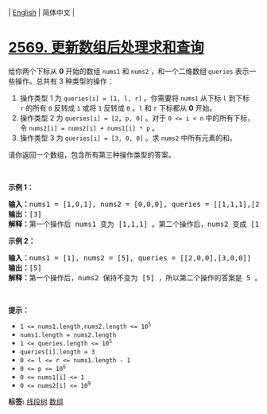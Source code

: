 | [English](README_EN.md) | 简体中文 |

# [2569. 更新数组后处理求和查询](https://leetcode.cn/problems/handling-sum-queries-after-update)
<p>给你两个下标从 <strong>0</strong>&nbsp;开始的数组&nbsp;<code>nums1</code> 和&nbsp;<code>nums2</code>&nbsp;，和一个二维数组&nbsp;<code>queries</code>&nbsp;表示一些操作。总共有 3 种类型的操作：</p>

<ol>
	<li>操作类型 1 为&nbsp;<code>queries[i]&nbsp;= [1, l, r]</code>&nbsp;。你需要将 <code>nums1</code>&nbsp;从下标&nbsp;<code>l</code>&nbsp;到下标 <code>r</code>&nbsp;的所有 <code>0</code>&nbsp;反转成 <code>1</code>&nbsp;或将 <code>1</code>&nbsp;反转成 <code>0</code>&nbsp;。<code>l</code>&nbsp;和 <code>r</code>&nbsp;下标都从 <strong>0</strong>&nbsp;开始。</li>
	<li>操作类型 2 为&nbsp;<code>queries[i]&nbsp;= [2, p, 0]</code>&nbsp;。对于&nbsp;<code>0 &lt;= i &lt; n</code>&nbsp;中的所有下标，令&nbsp;<code>nums2[i] =&nbsp;nums2[i]&nbsp;+ nums1[i]&nbsp;* p</code>&nbsp;。</li>
	<li>操作类型 3 为&nbsp;<code>queries[i]&nbsp;= [3, 0, 0]</code>&nbsp;。求&nbsp;<code>nums2</code>&nbsp;中所有元素的和。</li>
</ol>

<p>请你返回一个数组，包含所有第三种操作类型的答案。</p>

<p>&nbsp;</p>

<p><strong>示例 1：</strong></p>

<pre>
<b>输入：</b>nums1 = [1,0,1], nums2 = [0,0,0], queries = [[1,1,1],[2,1,0],[3,0,0]]
<b>输出：</b>[3]
<strong>解释：</strong>第一个操作后 nums1 变为 [1,1,1] 。第二个操作后，nums2 变成 [1,1,1] ，所以第三个操作的答案为 3 。所以返回 [3] 。
</pre>

<p><strong>示例 2：</strong></p>

<pre>
<b>输入：</b>nums1 = [1], nums2 = [5], queries = [[2,0,0],[3,0,0]]
<b>输出：</b>[5]
<b>解释：</b>第一个操作后，nums2 保持不变为 [5] ，所以第二个操作的答案是 5 。所以返回 [5] 。
</pre>

<p>&nbsp;</p>

<p><strong>提示：</strong></p>

<ul>
	<li><code>1 &lt;= nums1.length,nums2.length &lt;= 10<sup>5</sup></code></li>
	<li><code>nums1.length = nums2.length</code></li>
	<li><code>1 &lt;= queries.length &lt;= 10<sup>5</sup></code></li>
	<li><code>queries[i].length = 3</code></li>
	<li><code>0 &lt;= l &lt;= r &lt;= nums1.length - 1</code></li>
	<li><code>0 &lt;= p &lt;= 10<sup>6</sup></code></li>
	<li><code>0 &lt;= nums1[i] &lt;= 1</code></li>
	<li><code>0 &lt;= nums2[i] &lt;= 10<sup>9</sup></code></li>
</ul>

**标签:**  [线段树](https://leetcode.cn/tag/segment-tree) [数组](https://leetcode.cn/tag/array) 